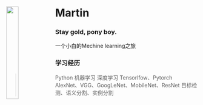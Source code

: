 # <img src="https://cdn.jsdelivr.net/gh/lblbk/picgo/img/default3.jpg" align="left" height=25% width=25% >

#  Martin

###  Stay gold, pony boy.

 一个小白的Mechine learning之旅



### 学习经历

> Python
> 机器学习
> 深度学习
> Tensorlfow、Pytorch
> AlexNet、VGG、GoogLeNet、MobileNet、ResNet
> 目标检测、语义分割、实例分割
